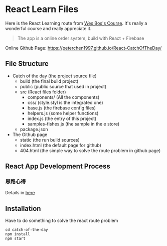 # React Learn Files

Here is the React Learning route from [Wes Bos's Course](https://reactforbeginners.com/). It's really a wonderful course and really appreciate it.

> The app is a online order system, build with React + Firebase

Online Github Page: https://peterchen1997.github.io/React-CatchOfTheDay/

## File Structure

- Catch of the day (the project source file)
  - build (the final build project)
  - public (public source that used in project)
  - src (React files folder)
    - components/ (All the components)
    - css/ (style.styl is the integrated one)
    - base.js (the firebase config files)
    - helpers.js (some helper functions)
    - index.js (the entry of this project)
    - samples-fishes.js (the sample in the e store)
  - package.json
- The Github page
  - static (the run build sources)
  - index.html (the default page for github)
  - 404.html (the simple way to solve the route problem in github page)

## React App Development Process

### 思路心得

Details in [here](https://github.com/PeterChen1997/React-CatchOfTheDay/blob/master/note.md)

## Installation

Have to do something to solve the react route problem

```dos
cd catch-of-the-day
npm install
npm start
```
